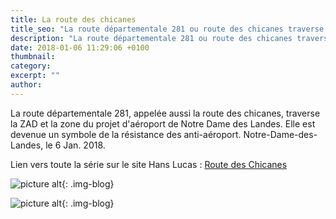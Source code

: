```yaml
---
title: La route des chicanes
title_seo: "La route départementale 281 ou route des chicanes traverse la ZAD à Notre Dame des Landes"
description: "La route départementale 281 ou route des chicanes traverse la ZAD à Notre Dame des Landes"
date: 2018-01-06 11:29:06 +0100
thumbnail:
category:
excerpt: ""
author:
---
```


La route départementale 281, appelée aussi la route des chicanes, traverse la ZAD et la zone du projet d'aéroport de Notre Dame des Landes. Elle est devenue un symbole de la résistance des anti-aéroport.
Notre-Dame-des-Landes, le 6 Jan. 2018.

Lien vers toute la série sur le site Hans Lucas : [Route des Chicanes](http://hanslucas.com/vue/routedeschicanes)

![picture alt](/images/blog/route-chicanes_02.jpg "La route départementale 281 ou route des chicanes traverse la ZAD à Notre Dame des Landes"){: .img-blog}

![picture alt](/images/blog/route-chicanes_01.jpg "La route départementale 281 ou route des chicanes traverse la ZAD à Notre Dame des Landes"){: .img-blog}
